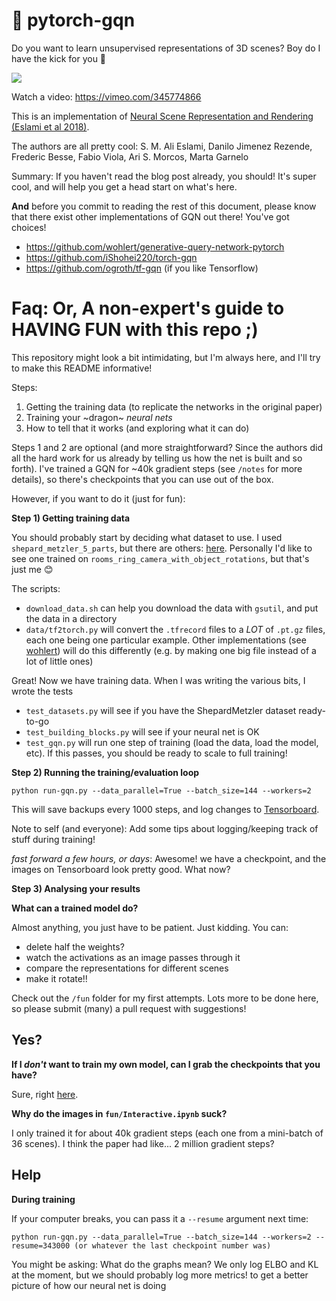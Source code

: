 # 🌈 pytorch-gqn

Do you want to learn unsupervised representations of 3D scenes? Boy do I have the kick for you 🕍

<img src="https://cdn.arstechnica.net/wp-content/uploads/2018/06/Screen-Shot-2018-06-28-at-4.18.25-PM-800x534.png">

Watch a video: https://vimeo.com/345774866

This is an implementation of [Neural Scene Representation and Rendering (Eslami et al 2018)](https://deepmind.com/blog/neural-scene-representation-and-rendering/). 

The authors are all pretty cool: S. M. Ali Eslami, Danilo Jimenez Rezende, Frederic Besse, Fabio Viola, Ari S. Morcos, Marta Garnelo

Summary:
If you haven't read the blog post already, you should! It's super cool, and will help you get a head start on what's here.

**And** before you commit to reading the rest of this document, please know that there exist other implementations of GQN out there! You've got choices!
- https://github.com/wohlert/generative-query-network-pytorch
- https://github.com/iShohei220/torch-gqn
- https://github.com/ogroth/tf-gqn (if you like Tensorflow)

# Faq: Or, A non-expert's guide to HAVING FUN with this repo ;)

This repository might look a bit intimidating, but I'm always here, and I'll try to make this README informative! 

Steps:
1. Getting the training data (to replicate the networks in the original paper)
2. Training your ~dragon~ *neural nets*
3. How to tell that it works (and exploring what it can do)

Steps 1 and 2 are optional (and more straightforward? Since the authors did all the hard work for us already by telling us how the net is built and so forth). I've trained a GQN for ~40k gradient steps (see `/notes` for more details), so there's checkpoints that you can use out of the box.

However, if you want to do it (just for fun):

**Step 1) Getting training data**

You should probably start by deciding what dataset to use. I used `shepard_metzler_5_parts`, but there are others: [here](https://github.com/deepmind/gqn-datasets). Personally I'd like to see one trained on `rooms_ring_camera_with_object_rotations`, but that's just me 😊

The scripts:
- `download_data.sh` can help you download the data with `gsutil`, and put the data in a directory
- `data/tf2torch.py` will convert the `.tfrecord` files to a _LOT_ of `.pt.gz` files, each one being one particular example. Other implementations (see [wohlert](https://github.com/wohlert/generative-query-network-pytorch/tree/master/scripts)) will do this differently (e.g. by making one big file instead of a lot of little ones)

Great! Now we have training data. When I was writing the various bits, I wrote the tests
- `test_datasets.py` will see if you have the ShepardMetzler dataset ready-to-go
- `test_building_blocks.py` will see if your neural net is OK
- `test_gqn.py` will run one step of training (load the data, load the model, etc). If this passes, you should be ready to scale to full training!

**Step 2) Running the training/evaluation loop**

```
python run-gqn.py --data_parallel=True --batch_size=144 --workers=2
```

This will save backups every 1000 steps, and log changes to [Tensorboard](https://github.com/mwufi/pytorch-gqn/blob/master/notes/Screen%20Shot%202019-07-01%20at%204.57.33%20PM.png).

Note to self (and everyone): Add some tips about logging/keeping track of stuff during training!

_fast forward a few hours, or days_: Awesome! we have a checkpoint, and the images on Tensorboard look pretty good. What now?

**Step 3) Analysing your results**

**What can a trained model do?**

Almost anything, you just have to be patient. Just kidding. You can:
- delete half the weights?
- watch the activations as an image passes through it
- compare the representations for different scenes
- make it rotate!!

Check out the `/fun` folder for my first attempts. Lots more to be done here, so please submit (many) a pull request with suggestions!

## Yes?

**If I _don't_ want to train my own model, can I grab the checkpoints that you have?**

Sure, right [here](https://console.cloud.google.com/storage/browser/transformer-results-bucket/pytorch-gqn/).

**Why do the images in `fun/Interactive.ipynb` suck?**

I only trained it for about 40k gradient steps (each one from a mini-batch of 36 scenes). I think the paper had like... 2 million gradient steps?

## Help

**During training**

If your computer breaks, you can pass it a `--resume` argument next time:
```
python run-gqn.py --data_parallel=True --batch_size=144 --workers=2 --resume=343000 (or whatever the last checkpoint number was)
```

You might be asking: What do the graphs mean? We only log ELBO and KL at the moment, but we should probably log more metrics! to get a better picture of how our neural net is doing
